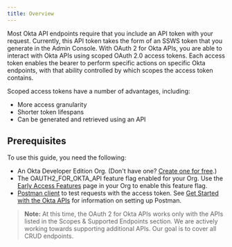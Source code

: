 ```yaml
---
title: Overview
---
```

<ApiLifecycle access="ea" />

Most Okta API endpoints require that you include an API token with your request. Currently, this API token takes the form of an SSWS token that you generate in the Admin Console. With OAuth 2 for Okta APIs, you are able to interact with Okta APIs using scoped OAuth 2.0 access tokens. Each access token enables the bearer to perform specific actions on specific Okta endpoints, with that ability controlled by which scopes the access token contains.

Scoped access tokens have a number of advantages, including:
* More access granularity
* Shorter token lifespans
* Can be generated and retrieved using an API

## Prerequisites
To use this guide, you need the following:

* An Okta Developer Edition Org. (Don't have one? [Create one for free](https://developer.okta.com/signup).)
* The OAUTH2_FOR_OKTA_API feature flag enabled for your Org. Use the [Early Access Features](https://help.okta.com/en/prod/okta_help_CSH.htm#ext_Manage_Early_Access_features) page in your Org to enable this feature flag.
* [Postman client](https://www.getpostman.com/downloads/) to test requests with the access token. See [Get Started with the Okta APIs](https://developer.okta.com/code/rest/) for information on setting up Postman.

> **Note:** At this time, the OAuth 2 for Okta APIs works only with the APIs listed in the <GuideLink link="../scopes">Scopes & Supported Endpoints</GuideLink> section. We are actively working towards supporting additional APIs. Our goal is to cover all CRUD endpoints.

<NextSectionLink/>
